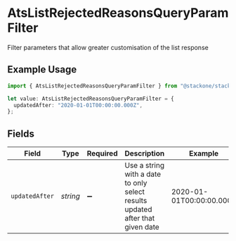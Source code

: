 # AtsListRejectedReasonsQueryParamFilter

Filter parameters that allow greater customisation of the list response

## Example Usage

```typescript
import { AtsListRejectedReasonsQueryParamFilter } from "@stackone/stackone-client-ts/sdk/models/operations";

let value: AtsListRejectedReasonsQueryParamFilter = {
  updatedAfter: "2020-01-01T00:00:00.000Z",
};
```

## Fields

| Field                                                                         | Type                                                                          | Required                                                                      | Description                                                                   | Example                                                                       |
| ----------------------------------------------------------------------------- | ----------------------------------------------------------------------------- | ----------------------------------------------------------------------------- | ----------------------------------------------------------------------------- | ----------------------------------------------------------------------------- |
| `updatedAfter`                                                                | *string*                                                                      | :heavy_minus_sign:                                                            | Use a string with a date to only select results updated after that given date | 2020-01-01T00:00:00.000Z                                                      |